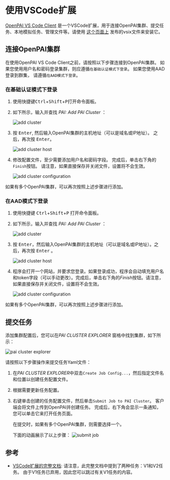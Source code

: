 # 使用VSCode扩展

[OpenPAI VS Code Client](https://github.com/microsoft/openpaivscode) 是一个VSCode扩展，用于连接OpenPAI集群、提交任务、本地模拟任务、管理文件等。请使用 [这个页面上](https://github.com/microsoft/openpaivscode/releases) 发布的vsix文件来安装它。

## 连接OpenPAI集群

在使用OpenPAI VS Code Client之前，请按照以下步骤连接到OpenPAI集群。 如果您使用用户名和密码登录集群，则应遵循`在基础认证模式下登录`。 如果您使用AAD登录到群集， 请遵循`在AAD模式下登录`。

### 在基础认证模式下登录

1. 使用快捷键<kbd>Ctrl</kbd>+<kbd>Shift</kbd>+<kbd>P</kbd>打开命令面板。
2. 如下所示，输入并查找 *PAI: Add PAI Cluster* ：

    ![add cluster](https://raw.githubusercontent.com/Microsoft/openpaivscode/0.3.0/assets/add_cluster.png)

3. 按 <kbd>Enter</kbd>, 然后输入OpenPAI集群的主机地址（可以是域名或IP地址）。 之后，再次按 <kbd>Enter</kbd>。

    ![add cluster host](https://raw.githubusercontent.com/Microsoft/openpaivscode/0.3.0/assets/add_cluster_host.png)

4. 修改配置文件，至少需要添加用户名和密码字段。 完成后，单击右下角的`Finish`按钮。 请注意，如果直接保存并关闭文件，设置将不会生效。

    ![add cluster configuration](https://raw.githubusercontent.com/Microsoft/openpaivscode/0.3.0/assets/add-cluster-finish.png)

如果有多个OpenPAI集群，可以再次按照上述步骤进行添加。

### 在AAD模式下登录

1. 使用快捷键 <kbd>Ctrl</kbd>+<kbd>Shift</kbd>+<kbd>P</kbd> 打开命令面板。
2. 如下所示，输入并查找 *PAI: Add PAI Cluster* ：

    ![add cluster](https://raw.githubusercontent.com/Microsoft/openpaivscode/0.3.0/assets/add_cluster.png)

3. 按 <kbd>Enter</kbd>，然后输入OpenPAI集群的主机地址（可以是域名或IP地址）。之后，再次按 <kbd>Enter</kbd> 。

    ![add cluster host](https://raw.githubusercontent.com/Microsoft/openpaivscode/0.3.0/assets/add_cluster_host.png)

4. 程序会打开一个网站，并要求您登录。如果登录成功，程序会自动填充用户名和token字段（可以手动更改）。完成后，单击右下角的*Finish*按钮。请注意，如果直接保存并关闭文件，设置将不会生效。

    ![add cluster configuration](https://raw.githubusercontent.com/Microsoft/openpaivscode/0.3.0/assets/add_aad_cluster.gif)

如果有多个OpenPAI集群，可以再次按照上述步骤进行添加。

## 提交任务

添加集群配置后，您可以在*PAI CLUSTER EXPLORER* 窗格中找到集群，如下所示：

![pai cluster explorer](https://raw.githubusercontent.com/Microsoft/openpaivscode/0.3.0/assets/pai_cluster_explorer.png)

请按照以下步骤操作来提交任务Yaml文件：

1. 在*PAI CLUSTER EXPLORER*中双击`Create Job Config...`，然后指定文件名和位置以创建任务配置文件。
2. 根据需要更新任务配置。
3. 右键单击创建的任务配置文件，然后单击`Submit Job to PAI Cluster`。 客户端会将文件上传到OpenPAI并创建任务。 完成后，右下角会显示一条通知，您可以单击它来打开任务页面。

    在提交时，如果有多个OpenPAI集群，则需要选择一个。

    下面的动画展示了以上步骤：
    ![submit job](https://raw.githubusercontent.com/Microsoft/openpaivscode/0.3.0/assets/submit-job-v2.gif)


## 参考

  - [VSCode扩展的完整文档](https://github.com/microsoft/openpaivscode/blob/master/README.md): 请注意，此完整文档中提到了两种任务：V1和V2任务。 由于V1任务已弃用，因此您可以跳过有关V1任务的内容。
